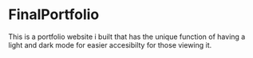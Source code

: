 # FinalPortfolio
This is a portfolio website i built that has the unique function of having a light and dark mode for easier accesibilty for those viewing it.
